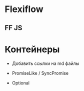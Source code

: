 # Flexiflow

## FF JS

# Контейнеры

- Добавить ссылки на md файлы

- PromiseLike / SyncPromise

- Optional
